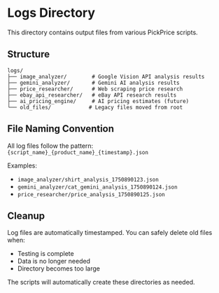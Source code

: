 # Logs Directory

This directory contains output files from various PickPrice scripts.

## Structure

```
logs/
├── image_analyzer/        # Google Vision API analysis results
├── gemini_analyzer/       # Gemini AI analysis results
├── price_researcher/      # Web scraping price research
├── ebay_api_researcher/   # eBay API research results
├── ai_pricing_engine/     # AI pricing estimates (future)
└── old_files/            # Legacy files moved from root
```

## File Naming Convention

All log files follow the pattern:
`{script_name}_{product_name}_{timestamp}.json`

Examples:
- `image_analyzer/shirt_analysis_1750890123.json`
- `gemini_analyzer/cat_gemini_analysis_1750890124.json`
- `price_researcher/price_analysis_1750890125.json`

## Cleanup

Log files are automatically timestamped. You can safely delete old files when:
- Testing is complete
- Data is no longer needed
- Directory becomes too large

The scripts will automatically create these directories as needed.
